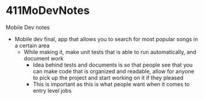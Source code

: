 # 411MoDevNotes
Mobile Dev notes 
* Mobile dev final, app that allows you to search for most popular songs in a certain area
  * While making it, make unit tests that is able to run automatically, and document work
    * Idea behind tests and documents is so that people see that you can make code that is organized and readable, allow for anyone to pick up the project and start working on it if they pleased
    * This is important as this is what people want when it comes to entry level jobs
